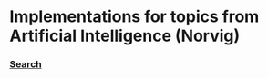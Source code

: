 # Implementations for topics from Artificial Intelligence (Norvig) 

### [Search](https://github.com/WarrenGreen/AI-Norvig/tree/master/ai/search)
